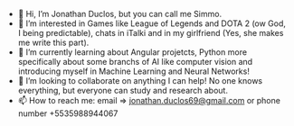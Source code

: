 - 👋 Hi, I’m Jonathan Duclos, but you can call me Simmo.
- 👀 I’m interested in Games like League of Legends and DOTA 2 (ow God, I being predictable), chats in iTalki and in my girlfriend (Yes, she makes me write this part).
- 🌱 I’m currently learning about Angular projetcts, Python more specifically about some branchs of AI like computer vision and introducing myself in
      Machine Learning and Neural Networks!
- 💞️ I’m looking to collaborate on anything I can help! No one knows everything, but everyone can study and research about.
- 📫 How to reach me: email => jonathan.duclos69@gmail.com or phone number +5535988944067

<!---
SlammerNet/SlammerNet is a ✨ special ✨ repository because its `README.md` (this file) appears on your GitHub profile.
You can click the Preview link to take a look at your changes.
--->

